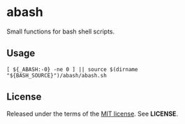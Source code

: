 abash
=====
Small functions for bash shell scripts.


Usage
-----

    [ ${_ABASH:-0} -ne 0 ] || source $(dirname "${BASH_SOURCE}")/abash/abash.sh


License
-------
Released under the terms of the
[MIT license](http://tldrlegal.com/license/mit-license). See **LICENSE**.
